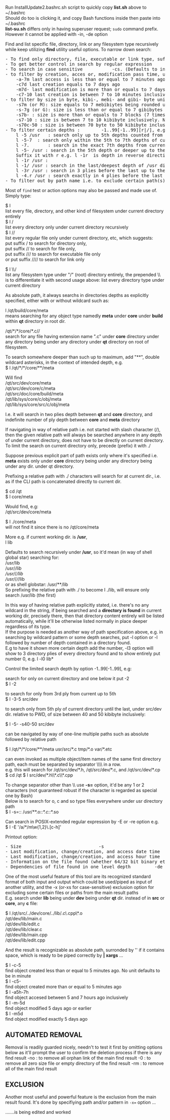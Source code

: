 Run InstallUpdate2.bashrc.sh script to quickly copy **list.sh** above to ~/.bashrc    
Should do too is clicking it, and copy Bash functions inside then paste into ~/.bashrc   
**list-su.sh** differs only in having superuser request; `sudo` command prefix. However it cannot be applied with -in, -de option   

Find and list specific file, directory, link or any filesystem type recursively while keep utilizing **find** utility useful options. To narrow down search:   
<pre>
- To find only directory, file, executable or link type, suffix path with /, //, /// or ////    
- To get better control in search by regular expression				-E or -re   
- To search in case sensitive			-cs. (Defaults to insensitive, -ci)   
- to filter by creation, acces or, modification pass time, use -c, -a, -m an easier use than find (the found number is rounded up to the given)   
	-a-7m last access is less than or equal to 7 minutes ago   
	-c7d last creation equals to 7 days ago  
	-m7d- last modification is more than or equals to 7 days ago   
	-c7-10 last creation is between 7 to 10 minutes inclusively. No unit means in minute   
- to filter by size in byte, kibi-, mebi- and gibi- byte unit which has simpler command than find's   
	-s7m (or M): size equals to 7 mebibiytes being rounded up  
	-s-7g (or G): size is less than or equal to 7 gibibytes   
	-s7b- : size is more than or equals to 7 blocks (7 times 512-bytes)   
	-s7-10 : size is between 7 to 10 kibibyte inclusively. No unit means in kibibyte 
	-s70c-50 : size is between 70 byte to 50 kibibyte inclusively 
- To filter certain depths :		-1..99[-1..99][r|/], e.g.   
	l -5 /usr	: search only up to 5th depths counted from /usr dir.
	l -5-7	: search only within the 5th to 7th depths of current dir.
	l -7.		: search in the exact 7th depths from current dir.
	l -5- /usr : search in the 5th depth or deeper up to the last, counted from /usr dir.
	Suffix it with r e.g. l -1r  is depth in reverse direction (or / for r)
	l -1r /usr :
	l -1/ /usr : search in the last/deepest depth of /usr dir.
	l -3r /usr : search in 3 plies before the last up to the last depth of /usr dir.
	l -4.r /usr : search exactly in 4 plies before the last depth of /usr dir.
- To filter out by path name i.e. to exclude certain path(s) from the main search results -x=   
</pre>
Most of `find` test or action options may also be passed and made use of. Simply type:   
   
$ l   
list every file, directory, and other kind of filesystem under current directory entirely   
$ l /   
list every directory only under current directory recursively   
$ l //   
list every regular file only under current directory, etc, which suggests:  
put suffix / to search for directory only,  
put suffix // to search for file only,   
put suffix /// to search for executable file only  
or put suffix //// to search for link only   

$ l \\\\/   
list any filesystem type under "/" (root) directory entirely, the prepended \\\\ is to differentiate it with second usage above: list every directory type under current directory   

As absolute path, it always searchs in directories depths as explicitly specified, either with or without wildcard such as:   

l /qt/build/core/meta   
means searching for any object type namedly **meta** under **core** under **build** within **qt** directory in root dir.   

/qt/\*/\*/core/\*.c//   
search for any file having extension name ".c" under **core** directory under any directory being under any directory under **qt** directory on root of filesystem.   

To search somewhere deeper than such up to maximum, add "\*\*", double wildcard asterisks, in the context of intended depth, e.g.   
$ l /qt/\*/\*/core/\*\*/meta   

Will find   
/qt/src/dev/core/meta   
/qt/src/dev/core/c/meta   
/qt/src/doc/core/build/meta   
/qt/lib/sys/core/c/obj/meta   
/qt/lib/sys/core/src/c/obj/meta  

I.e. it will search in two plies depth between **qt** and **core** directory, and indefinite number of ply depth between **core** and **meta** directory   

If navigating in way of relative path i.e. not started with slash character (/), then the given relative path will always be searched anywhere in any depth of under current directory, does not have to be directly on current directory.   
To limit the search on current directory only, precede (prefix) it with ./   

Suppose previous explicit part of path exists only where it's specified i.e. **meta** exists only under **core** directory being under any directory being under any dir. under qt directory.   

Prefixing a relative path with ./ characters will search for at current dir., i.e. as if the CLI path is concatenated directly to current dir.   

$ cd /qt   
$ l core/meta   

Would find, e.g:   
/qt/src/dev/core/meta   

$ l ./core/meta   
will not find it since there is no /qt/core/meta    

More e.g. if current working dir. is **/usr**,   
	l lib   

Defaults to search recursively under **/usr**, so it'd mean (in way of shell global star) searching for:   
	/usr/lib   
	/usr/*/lib   
	/usr/*/*/lib   
	/usr/*/*/*/lib   
	or as shell globstar: 	/usr/**/lib   
So prefixing the relative path with ./ to become l ./lib, will ensure only search /usr/lib (the first)  

In this way of having relative path explicitly stated, i.e. there's no any wildcard in the string, if being searched and a **directory is found** in current working dir, precisely there, then that directory content entirely will be listed automatically, while it'll be otherwise listed normally in place deeper regardless of its type.      
If the purpose is needed as another way of path specification above, e.g. in searching by wildcard pattern or some depth searches, put -l option or -l followed by number of depth contained in a directory found.   
E.g to have it shown more certain depth add the number, -l3 option will show to 3 directory plies of every  directory found and to show entirely put number 0, e.g. l -l0 lib* 

Control the limited search depth by option -1..99[-1..99],  e.g:
   
search for only on current directory and one below it put -2   
$ l -2   

to search for only from 3rd ply from current up to 5th    
$ l -3-5 src/dev   

to search only from 5th ply of current directory until the last, under src/dev dir. relative to PWD, of size between 40 and 50 kibibyte inclusively:   

$ l -5- -s40-50 src/dev   

can be navigated by way of one-line multiple paths such as absolute followed by relative path      

$ l /qt/\*/\*/core/\*\*/meta  usr/src/\*.c   tmp/\*.o var/\*.etc

can even invoked as multiple object/item names of the same first directory path, each must be separated by separator \\\\\\\\ in a row.   
e.g. this will search for /qt/src/dev/\*.h, /qt/src/dev/\*.c, and /qt/src/dev/\*.cp    
$ cd /qt
$ l src/dev/*.h\\\\\*.c\\\\\*.cpp   

To change separator other than \\\\ use **-s=** option, it'd be any 1 or 2 characters (not guaranteed robust if the character is regarded as special one by Bash)   
Below is to search for o, c and so type files everywhere under usr directory path   
$ l -s=:: /usr/\*\*.o::*\*.c::*\*.so   

Can search in POSIX-extended regular expression by -E or -re option e.g.   
$ l -E '/a/*/m\w{1,2}\\.[c-h]'

Printout option:  
<pre>- Size								-s   
- Last modification, change/creation, and access date time				-m, -c, -a  
- Last modification, change/creation, and access hour time					-mh, -ch, -ah  
- Information on the file found (whether 64/32 bit binary etc)	-i  
- Dependencies of file found in one level depth			-de</pre>

One of the most useful feature of this tool are its recognized standard format of both input and output which could be used/piped as input of another utility, and the -x (or-xs for case-sensitive) exclusion option for excluding some certain files or paths from the main result paths  
E.g. search under **lib** being under **dev** being under **qt** dir. instead of in **src** or **core**, any **c** file:   

$ l /qt/src/../dev/core/../lib/*.c\\*.cpp\\*.o   
/qt/dev/lib/main.c   
/qt/dev/lib/edit.c   
/qt/dev/lib/clear.c   
/qt/dev/lib/main.cpp   
/qt/dev/lib/edit.cpp   

And the result is recognizable as absolute path, surronded by '' if it contains space, which is ready to be piped correctly by **\| xargs** ...    

$ l -c-5   
   find object created less than or equal to 5 minutes ago. No unit defaults to be in minute  
$ l -c5-   
   find object created more than or equal to 5 minutes ago  
$ l -a5h-7h   
   find object accesed between 5 and 7 hours ago inclusively  
$ l -m-5d   
   find object modified 5 days ago or earlier   
$ l -m5d   
   find object modified exactly 5 days ago

## AUTOMATED REMOVAL

Removal is readily guarded nicely, needn't to test it first by omitting options below as it'll prompt the user to confirm the deletion process if there is any find result
-no  :  to remove all orphan link of the main find result
-0    :  to remove all zero size file or empty directory of the find result
-rm  :  to remove all of the main find result

## EXCLUSION

Another most useful and powerful feature is the exclusion from the main result found. It's done by specifiying path and/or pattern in `-x=` option ...

.......is being edited and worked



